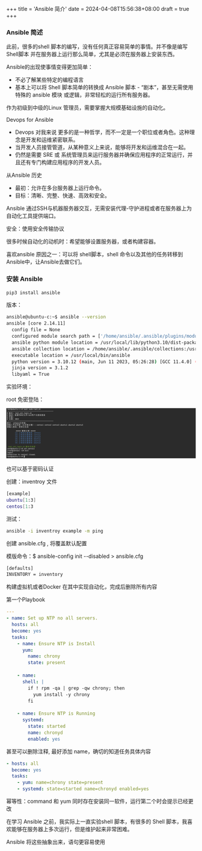 +++
title = 'Ansible 简介'
date = 2024-04-08T15:56:38+08:00
draft = true
+++

### Ansible 简述

此前，很多的shell 脚本的编写，没有任何真正容易简单的事情。并不像是编写Shell脚本 并在服务器上运行那么简单，尤其是必须在服务器上安装东西。

Ansible的出现使事情变得更加简单：

+ 不必了解某些特定的编程语言
+ 基本上可以将 Shell 脚本简单的转换成 Ansible 脚本 - “剧本”，甚至无需使用特殊的 ansible 模块 或逻辑，非常轻松的运行所有服务器。



作为初级到中级的Linux 管理员，需要掌握大规模基础设施的自动化。



Devops for Ansible

+ Devops 对我来说 更多的是一种哲学，而不一定是一个职位或者角色。这种理念是开发和运维紧密联系。
+ 当开发人员接管管道，从某种意义上来说，能够将开发和运维混合在一起。
+ 仍然是需要 SRE 或 系统管理员来运行服务器并确保应用程序的正常运行，并且还有专门构建应用程序的开发人员。



从Ansible 历史

+ 最初：允许在多台服务器上运行命令。
+ 目标：清晰、完整、快速、高效和安全。



Ansible 通过SSH与机器服务器交互，无需安装代理-守护进程或者在服务器上为自动化工具提供端口。

安全：使用安全传输协议



很多时候自动化的动机时：希望能够设置服务器，或者构建容器。

喜欢ansible 原因之一：可以将 shell脚本，shell 命令以及其他的任务转移到Ansible中，让Ansible去做它们。



### 安装 Ansible

```sh
pip3 install ansible
```

版本：

```sh
ansible@ubuntu-c:~$ ansible --version
ansible [core 2.14.11]
  config file = None
  configured module search path = ['/home/ansible/.ansible/plugins/modules', '/usr/share/ansible/plugins/modules']
  ansible python module location = /usr/local/lib/python3.10/dist-packages/ansible
  ansible collection location = /home/ansible/.ansible/collections:/usr/share/ansible/collections
  executable location = /usr/local/bin/ansible
  python version = 3.10.12 (main, Jun 11 2023, 05:26:28) [GCC 11.4.0] (/usr/bin/python3)
  jinja version = 3.1.2
  libyaml = True
```



实验环境：



root 免密登陆：

 ![image-20240408165308661](../../../static/images//image-20240408165308661.png)

也可以基于密码认证



创建：inventroy 文件

```sh
[example]
ubuntu[1:3]
centos[1:3
```

测试：

```sh
ansible -i inventroy example -m ping
```



创建 ansible.cfg , 将覆盖默认配置

模版命令：$ ansible-config init --disabled > ansible.cfg

```sh
[defaults]
INVENTORY = inventory
```





构建虚拟机或者Docker 在其中实现自动化，完成后删除所有内容

第一个Playbook

```yaml
---
- name: Set up NTP no all servers.
  hosts: all
  become: yes
  tasks:
    - name: Ensure NTP is Install
      yum: 
        name: chrony
        state: present

    - name:
      shell: |
        if ! rpm -qa | grep -qw chrony; then
          yum install -y chrony
        fi

    - name: Ensure NTP is Running
      systemd:
        state: started
        name: chronyd
        enabled: yes
```

甚至可以删除注释, 最好添加 name，确切的知道任务具体内容

```yaml
- hosts: all
  become: yes
  tasks:
    - yum: name=chrony state=present
    - systemd: state=started name=chronyd enabled=yes
```





幂等性：command 和 yum 同时存在安装同一软件，运行第二个时会提示已经更改



在学习 Ansible 之前，我实际上一直实验shell 脚本，有很多的 Shell 脚本，我喜欢能够在服务器上多次运行，但是维护起来非常困难。

Ansible 将这些抽象出来，语句更容易使用
